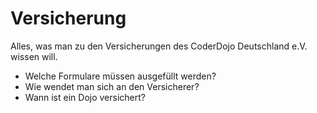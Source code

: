 # Versicherung

Alles, was man zu den Versicherungen des CoderDojo Deutschland e.V. wissen will.


- Welche Formulare müssen ausgefüllt werden?
- Wie wendet man sich an den Versicherer?
- Wann ist ein Dojo versichert?
